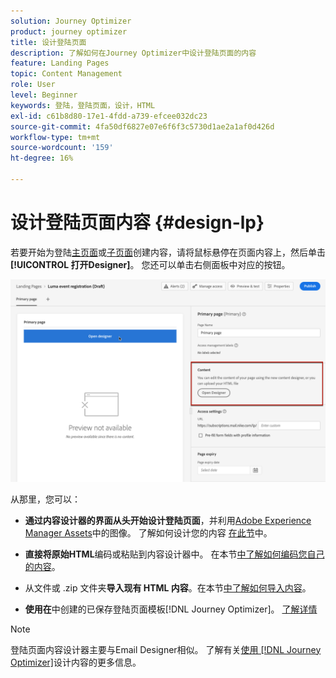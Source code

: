 ```yaml
---
solution: Journey Optimizer
product: journey optimizer
title: 设计登陆页面
description: 了解如何在Journey Optimizer中设计登陆页面的内容
feature: Landing Pages
topic: Content Management
role: User
level: Beginner
keywords: 登陆，登陆页面，设计，HTML
exl-id: c61b8d80-17e1-4fdd-a739-efcee032dc23
source-git-commit: 4fa50df6827e07e6f6f3c5730d1ae2a1af0d426d
workflow-type: tm+mt
source-wordcount: '159'
ht-degree: 16%

---
```


# 设计登陆页面内容 {#design-lp}

若要开始为登陆[主页面](create-lp.md#configure-primary-page)或[子页面](create-lp.md#configure-subpages)创建内容，请将鼠标悬停在页面内容上，然后单击&#x200B;**[!UICONTROL 打开Designer]**。 您还可以单击右侧面板中对应的按钮。

![](assets/lp_open-designer.png)

从那里，您可以：

* **通过内容设计器的界面从头开始设计登陆页面**，并利用[Adobe Experience Manager Assets](../integrations/assets.md)中的图像。 了解如何设计您的内容<!--or use built-in templates--> [在此节](../email/content-from-scratch.md)中。

* **直接将原始HTML**&#x200B;编码或粘贴到内容设计器中。 在本节[中了解如何编码您自己的内容](../email/code-content.md)。

* 从文件或 .zip 文件夹&#x200B;**导入现有 HTML 内容**。在本节[中了解如何导入内容](../email/existing-content.md)。

* **使用在**&#x200B;中创建的已保存登陆页面模板[!DNL Journey Optimizer]。 [了解详情](lp-templates.md)

>[!NOTE]
>
>登陆页面内容设计器主要与Email Designer相似。 了解有关[使用 [!DNL Journey Optimizer]](../email/get-started-email-design.md)设计内容的更多信息。
